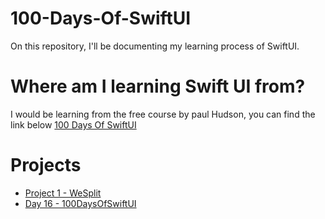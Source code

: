 # 100-Days-Of-SwiftUI
On this repository, I'll be documenting my learning process of SwiftUI.

# Where am I learning Swift UI from?
I would be learning from the free course by paul Hudson, you can find the link below
[100 Days Of SwiftUI](https://www.hackingwithswift.com/100/swiftui)

# Projects
- [Project 1 - WeSplit](./project-o1-wesplit)
- [Day 16 - 100DaysOfSwiftUI](https://www.hackingwithswift.com/100/swiftui/16)
